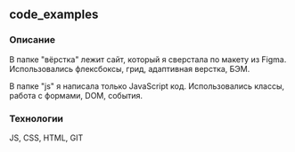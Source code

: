 ## code_examples
### Описание
В папке "вёрстка" лежит сайт, который я сверстала по макету из Figma. Использовались флексбоксы, грид, адаптивная верстка, БЭМ.

В папке "js" я написала только JavaScript код. Использовались классы, работа с формами, DOM,  события.
### Технологии
JS, CSS, HTML, GIT
